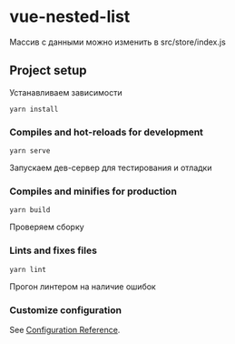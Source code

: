 # vue-nested-list
Массив с данными можно изменить в src/store/index.js
## Project setup
Устанавливаем зависимости
```
yarn install
```

### Compiles and hot-reloads for development
```
yarn serve
```

Запускаем дев-сервер для тестирования и отладки
### Compiles and minifies for production
```
yarn build
```
Проверяем сборку
### Lints and fixes files
```
yarn lint
```
Прогон линтером на наличие ошибок

### Customize configuration
See [Configuration Reference](https://cli.vuejs.org/config/).
